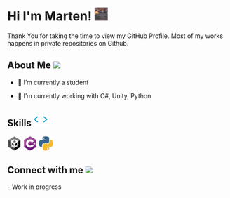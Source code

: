 <h1> Hi I'm Marten! <img src="https://raw.githubusercontent.com/MartenEMD/MartenEMD/main/data/Tiger.JPG?token=GHSAT0AAAAAABM6QQYE22GYGXHMVO2UCVI2YQE65YA" width = 30px> </h1>
<p align='center'>
</p>

<div size='20px'>  Thank You for taking the time to view my GitHub Profile. Most of my works happens in private repositories on Github.
</div>

<h2> About Me <img src = "https://media0.giphy.com/media/KDDpcKigbfFpnejZs6/giphy.gif?cid=ecf05e47oy6f4zjs8g1qoiystc56cu7r9tb8a1fe76e05oty&rid=giphy.gif" width = 100px></h2>

- 🔭 I’m currently a student
  
- 🌱 I’m currently working with C#, Unity, Python
  

<h2> Skills <img src="https://raw.githubusercontent.com/MartenEMD/MartenEMD/main/data/Code.webp?token=GHSAT0AAAAAABM6QQYEQGABQ22J5I6FP5KAYQE6LJQ" width = 32px> </h2>
<p float="left">
  <img width ="32px" src ="https://raw.githubusercontent.com/MartenEMD/MartenEMD/main/data/Unity.png?token=GHSAT0AAAAAABM6QQYFBCMARQQ5566MIRRKYQE6YQQ">
  <img width ="32px" src ="https://raw.githubusercontent.com/MartenEMD/MartenEMD/main/data/C%23.png?token=GHSAT0AAAAAABM6QQYE4USQK2WR2L2AAF2OYQE6ZOQ">
  <img width ="32px" src ="https://raw.githubusercontent.com/MartenEMD/MartenEMD/main/data/Python.png?token=GHSAT0AAAAAABM6QQYE5ZCXW2UY52S6TVKIYQE6ZWQ">
</p>


<h2> Connect with me <img src='https://raw.githubusercontent.com/ShahriarShafin/ShahriarShafin/main/Assets/handshake.gif' width="100px"> </h2>
- Work in progress
<!-- Add discord -->
  
<br>
<br>
<br>
<!--
[![Marten's GitHub Activity Graph](https://activity-graph.herokuapp.com/graph?username=MaykerStudio&theme=tokyonight&count_private=true)](https://git.io/praveenscience)

| ![Mayke's github stats](https://github-readme-stats.vercel.app/api?username=MaykerStudio&show_icons=true&theme=tokyonight&count_private=true) | ![Mayke GitHub Streak](https://github-readme-streak-stats.herokuapp.com/?user=MaykerStudio&theme=tokyonight&count_private=true) |
| --- | --- |
-->


<br>
